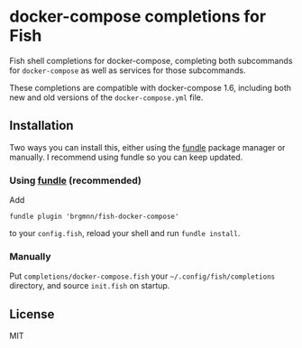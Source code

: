 # docker-compose completions for Fish

Fish shell completions for docker-compose, completing both subcommands for
`docker-compose` as well as services for those subcommands.

These completions are compatible with docker-compose 1.6, including both new
and old versions of the `docker-compose.yml` file.

## Installation

Two ways you can install this, either using the [fundle][1] package manager or
manually. I recommend using fundle so you can keep updated.

### Using [fundle][1] (recommended)

Add

```
fundle plugin 'brgmnn/fish-docker-compose'
```

to your `config.fish`, reload your shell and run `fundle install`.

### Manually

Put `completions/docker-compose.fish` your `~/.config/fish/completions`
directory, and source `init.fish` on startup.

## License

MIT

[1]: https://github.com/tuvistavie/fundle

